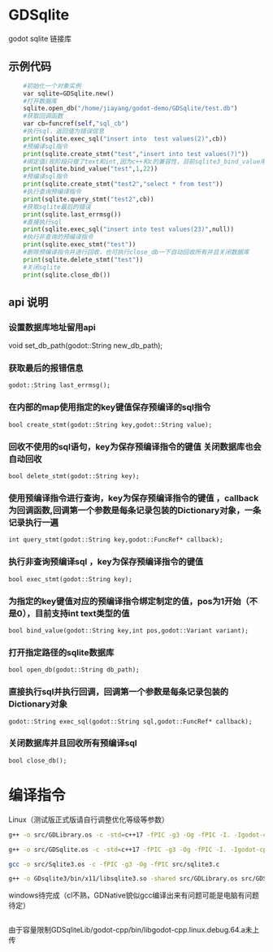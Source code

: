 # GDSqlite
godot sqlite 链接库

## 示例代码
```python
	#初始化一个对象实例
	var sqlite=GDSqlite.new()
	#打开数据库
	sqlite.open_db("/home/jiayang/godot-demo/GDSqlite/test.db")
	#获取回调函数
	var cb=funcref(self,"sql_cb")
	#执行sql，返回值为错误信息
	print(sqlite.exec_sql("insert into  test values(2)",cb))
	#预编译sql指令
	print(sqlite.create_stmt("test","insert into test values(?)"))
	#绑定值(现阶段只做了text和int,因为c++和c的兼容性，目前sqlite3_bind_value用不了)
	print(sqlite.bind_value("test",1,22))
	#预编译sql指令
	print(sqlite.create_stmt("test2","select * from test"))
	#执行查询预编译指令
	print(sqlite.query_stmt("test2",cb))
	#获取sqlite最后的错误
	print(sqlite.last_errmsg())
	#直接执行sql
	print(sqlite.exec_sql("insert into test values(23)",null))
	#执行非查询的预编译指令
	print(sqlite.exec_stmt("test"))
	#删除预编译指令并进行回收，也可执行close_db一下自动回收所有并且关闭数据库
	print(sqlite.delete_stmt("test"))
	#关闭sqlite
	print(sqlite.close_db())
```
## api 说明
### 设置数据库地址留用api
  void set_db_path(godot::String new_db_path);


### 获取最后的报错信息
    godot::String last_errmsg();



###  在内部的map使用指定的key键值保存预编译的sql指令
    bool create_stmt(godot::String key,godot::String value);

### 回收不使用的sql语句，key为保存预编译指令的键值  关闭数据库也会自动回收
    bool delete_stmt(godot::String key);

### 使用预编译指令进行查询，key为保存预编译指令的键值 ，callback 为回调函数,回调第一个参数是每条记录包装的Dictionary对象，一条记录执行一遍
    int query_stmt(godot::String key,godot::FuncRef* callback);

### 执行非查询预编译sql ，key为保存预编译指令的键值
    bool exec_stmt(godot::String key);

### 为指定的key键值对应的预编译指令绑定制定的值，pos为1开始（不是0），目前支持int text类型的值

    bool bind_value(godot::String key,int pos,godot::Variant variant);
### 打开指定路径的sqlite数据库
    bool open_db(godot::String db_path);

### 直接执行sql并执行回调，回调第一个参数是每条记录包装的Dictionary对象
    godot::String exec_sql(godot::String sql,godot::FuncRef* callback);
   ### 关闭数据库并且回收所有预编译sql
    bool close_db();

# 编译指令

Linux（测试版正式版请自行调整优化等级等参数）
```bash
g++ -o src/GDLibrary.os -c -std=c++17 -fPIC -g3 -Og -fPIC -I. -Igodot-cpp/godot_headers -Igodot-cpp/include -Igodot-cpp/include/core -Igodot-cpp/include/gen -Isrc src/GDLibrary.cpp

g++ -o src/GDSqlite.os -c -std=c++17 -fPIC -g3 -Og -fPIC -I. -Igodot-cpp/godot_headers -Igodot-cpp/include -Igodot-cpp/include/core -Igodot-cpp/include/gen -Isrc src/GDSqlite.cpp

gcc -o src/Sqlite3.os -c -fPIC -g3 -Og -fPIC src/sqlite3.c

g++ -o GDsqlite3/bin/x11/libsqlite3.so -shared src/GDLibrary.os src/GDSqlite.os src/Sqlite3.os  -Lgodot-cpp/bin -lgodot-cpp.linux.debug.64

```
windows待完成（cl不熟，GDNative貌似gcc编译出来有问题可能是电脑有问题待定）
```bash

```

由于容量限制GDSqliteLib/godot-cpp/bin/libgodot-cpp.linux.debug.64.a未上传
